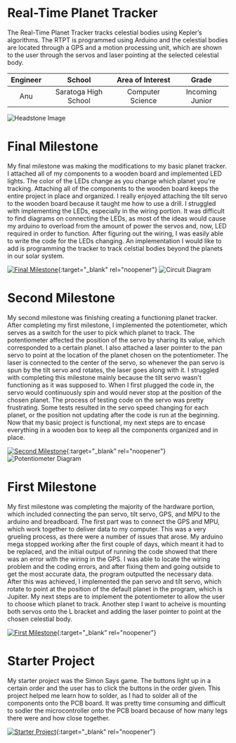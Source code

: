 ﻿# Real-Time Planet Tracker
The Real-Time Planet Tracker tracks celestial bodies using Kepler’s algorithms. The RTPT is programmed using Arduino and the celestial bodies are located through a GPS and a motion processing unit, which are shown to the user through the servos and laser pointing at the selected celestial body.

| **Engineer** | **School** | **Area of Interest** | **Grade** |
|:--:|:--:|:--:|:--:|
| Anu | Saratoga High School | Computer Science | Incoming Junior

![Headstone Image](https://lh3.googleusercontent.com/pw/AM-JKLWOE_bWAj9twGssXxUG27Ftw0bwxgn-iafSzjxQ0Uu52ZZpJRw2lnKLgeU_ImVyBurHE6haYbYiNBKq_NpijfUcmvh5ljUwxhtbIEbumTs58MUYXCXgAETFNA0ui6goKovzMg9ULKHzh6mYEWLOX6z3=w1466-h1464-no?authuser=0)
  
# Final Milestone
My final milestone was making the modifications to my basic planet tracker. I attached all of my components to a wooden board and implemented LED lights. The color of the LEDs change as you change which planet you're tracking. Attaching all of the components to the wooden board keeps the entire project in place and organized. I really enjoyed attaching the tilt servo to the wooden board because it taught me how to use a drill. I struggled with implementing the LEDs, especially in the wiring portion. It was difficult to find diagrams on connecting the LEDs, as most of the ideas would cause my arduino to overload from the amount of power the servos and, now, LED required in order to function. After figuring out the wiring, I was easily able to write the code for the LEDs changing. An implementation I would like to add is programming the tracker to track celstial bodies beyond the planets in our solar system.

[![Final Milestone](https://res.cloudinary.com/marcomontalbano/image/upload/v1612573869/video_to_markdown/images/youtube--F7M7imOVGug-c05b58ac6eb4c4700831b2b3070cd403.jpg )](https://www.youtube.com/watch?v=F7M7imOVGug&feature=emb_logo "Final Milestone"){:target="_blank" rel="noopener"}
![Circuit Diagram](https://lh3.googleusercontent.com/BL5eNfxXB6bBOCtKt5-zU2n9D0hwLug_WQ1VxfvgzOcP8RswQz6ziA4_gsmPtbiWah8id6icuvLGha8G0JBGq6UDwtnVRksQ9w2sd5omP45wYKB9PN2U1-DLvz94rr2dVUGTdMyIwlzJC9NxBc3TWO5KDtPKCwH3zdwxoHOK5YSnQ58WWNd9SNdb-gouG1sy7_3fwPd8tTmYEURY6Ccy4jxQgsMEFa8PbIFy_vYvLePaE0_ZhGJotRUaZCmEzwIdn4kmlRFrlFWvrlblldH6xvN2ZQbtokKQ-B9jjs_rs50eMWl6hxVPjeu4ajGT0upTCTTez_qg0LQlDYPWXgjSzIEjIvpjLzm8D16oF8AD_T_ncpzuYzslTrjOLXrQNxxt4aA7XECQI6lUWNinqlJpc85iCUFBs_tlhsOPuXb0hsGUno9fODoq5NOT12Xm6ii6sZGN2ysG5PB-2MTW7zEzVe9iqPiEdvRBZa3T3VSgEGbdZ-2kkpT9bs7euT5kqU5sTKC-_VhRwUpnEJz2ozOoQ0u8gKxIHSslETeaF4iL-koGBYvMsKsr4G-uZjVhCBrJBNVbhTvtobmxPmjVsoe1h0yrUZWZvFRTSHodG2_60XRZjKJ94ePD8MwRC35ztlT3t3IFG9tmiSh5DUELVSHr-siY9BVGXsq_EikZM22w5ytuoMLeSRvvq3taPrHstu6NvIOBK7dGoXOyY6wzctd-kfP_ulmJ1m7ADODvbbpqOAZ2Oda19NP1U84brMTfQ1eDFBJViE4-8OuM0mLacf6Y6_Fvs_zpsGYbtsDdgPogkXt1TsRkLSs7Mn75hH2-TiHoR4-lhLBBE-PfygJpT1ptjMxPX2FQFcSwKq3B7Q=w1375-h692-no?authuser=0)

# Second Milestone
My second milestone was finishing creating a functioning planet tracker. After completing my first milestone, I implemented the potentiometer, which serves as a switch for the user to pick which planet to track. The potentiometer affected the position of the servo by sharing its value, which corresponded to a certain planet. I also attached a laser pointer to the pan servo to point at the location of the planet chosen on the potentiometer. The laser is connected to the center of the servo, so whenever the pan servo is spun by the tilt servo and rotates, the laser goes along with it. I struggled with completing this milestone mainly because the tilt servo wasn't functioning as it was supposed to. When I first plugged the code in, the servo would continuously spin and would never stop at the position of the chosen planet. The process of testing code on the servo was pretty frustrating. Some tests resulted in the servo speed changing for each planet, or the position not updating after the code is run at the beginning. Now that my basic project is functional, my next steps are to encase everything in a wooden box to keep all the components organized and in place.

[![Second Milestone](https://i.ytimg.com/vi/vhO4ft5gPMw/sddefault.jpg)](https://www.youtube.com/watch?v=vhO4ft5gPMw&ab_channel=BlueStampEng "Second Milestone"){:target="_blank" rel="noopener"}
![Potentiometer Diagram](https://bluestampengineering.com/wp-content/uploads/2022/03/if_noled-1.png)
# First Milestone
  
My first milestone was completing the majority of the hardware portion, which included connecting the pan servo, tilt servo, GPS, and MPU to the arduino and breadboard. The first part was to connect the GPS and MPU, which work together to deliver data to my computer. This was a very grueling process, as there were a number of issues that arose. My arduino mega stopped working after the first couple of days, which meant it had to be replaced, and the initial output of running the code showed that there was an error with the wiring in the GPS. I was able to locate the wiring problem and the coding errors, and after fixing them and going outside to get the most accurate data, the program outputted the necessary data. After this was achieved, I implemented the pan servo and tilt servo, which rotate to point at the position of the default planet in the program, which is Jupiter. My next steps are to implement the potentiometer to allow the user to choose which planet to track. Another step I want to acheive is mounting both servos onto the L bracket and adding the laser pointer to point at the chosen celestial body.


[![First Milestone](https://i.ytimg.com/vi/_fhy38Evc5s/sddefault.jpg)](https://www.youtube.com/watch?v=_fhy38Evc5s&t "First Milestone"){:target="_blank" rel="noopener"}
# Starter Project
  

My starter project was the Simon Says game. The buttons light up in a certain order and the user has to click the buttons in the order given. This project helped me learn how to solder, as I had to solder all of the components onto the PCB board. It was pretty time consuming and difficult to sodler the microcontroller onto the PCB board because of how many legs there were and how close together.

[![Starter Project](https://i.ytimg.com/vi/hjrZfWrw32Q/sddefault.jpg)](https://www.youtube.com/watch?v=hjrZfWrw32Q&t "Starter Project"){:target="_blank" rel="noopener"}
